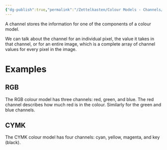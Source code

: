 ```yaml
---
{"dg-publish":true,"permalink":"/Zettelkasten/Colour Models - Channels/","tags":["colour-model","atomic-note"],"noteIcon":"2","created":"2024-11-04T17:41:34.128+09:00"}
---
```


A channel stores the information for one of the components of a colour model.

We can talk about the channel for an individual pixel, the value it takes in that channel, or for an entire image, which is a complete array of channel values for every pixel in the image.
# Examples

## RGB
The RGB colour model has three channels: red, green, and blue. The red channel describes how much red is in the colour. Similarly for the green and blue channels.

## CYMK
The CYMK colour model has four channels: cyan, yellow, magenta, and key (black).